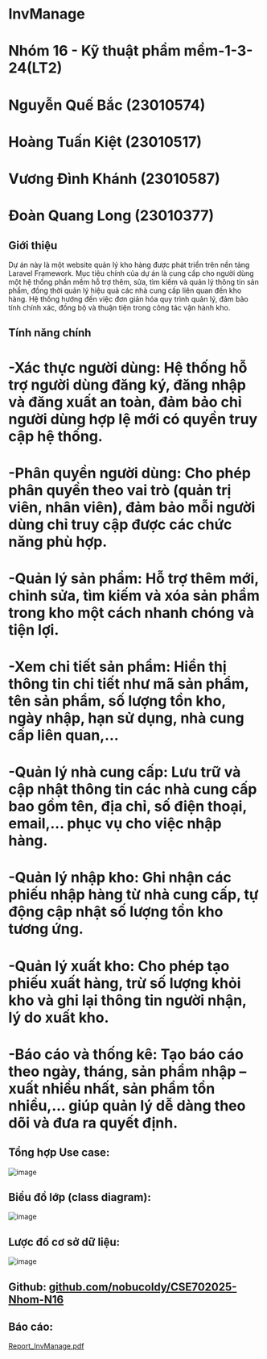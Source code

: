 # InvManage
# Nhóm 16 - Kỹ thuật phầm mềm-1-3-24(LT2)

# Nguyễn Quế Bắc (23010574)
# Hoàng Tuấn Kiệt (23010517)
# Vương Đình Khánh (23010587)
# Đoàn Quang Long (23010377)

## Giới thiệu

Dự án này là một website quản lý kho hàng được phát triển trên nền tảng Laravel Framework. Mục tiêu chính của dự án là cung cấp cho người dùng một hệ thống phần mềm hỗ trợ thêm, sửa, tìm kiếm và quản lý thông tin sản phẩm, đồng thời quản lý hiệu quả các nhà cung cấp liên quan đến kho hàng. Hệ thống hướng đến việc đơn giản hóa quy trình quản lý, đảm bảo tính chính xác, đồng bộ và thuận tiện trong công tác vận hành kho.

## Tính năng chính

# -Xác thực người dùng: Hệ thống hỗ trợ người dùng đăng ký, đăng nhập và đăng xuất an toàn, đảm bảo chỉ người dùng hợp lệ mới có quyền truy cập hệ thống.
# -Phân quyền người dùng: Cho phép phân quyền theo vai trò (quản trị viên, nhân viên), đảm bảo mỗi người dùng chỉ truy cập được các chức năng phù hợp.
# -Quản lý sản phẩm: Hỗ trợ thêm mới, chỉnh sửa, tìm kiếm và xóa sản phẩm trong kho một cách nhanh chóng và tiện lợi.
# -Xem chi tiết sản phẩm: Hiển thị thông tin chi tiết như mã sản phẩm, tên sản phẩm, số lượng tồn kho, ngày nhập, hạn sử dụng, nhà cung cấp liên quan,...
# -Quản lý nhà cung cấp: Lưu trữ và cập nhật thông tin các nhà cung cấp bao gồm tên, địa chỉ, số điện thoại, email,... phục vụ cho việc nhập hàng.
# -Quản lý nhập kho: Ghi nhận các phiếu nhập hàng từ nhà cung cấp, tự động cập nhật số lượng tồn kho tương ứng.
# -Quản lý xuất kho: Cho phép tạo phiếu xuất hàng, trừ số lượng khỏi kho và ghi lại thông tin người nhận, lý do xuất kho.
# -Báo cáo và thống kê: Tạo báo cáo theo ngày, tháng, sản phẩm nhập – xuất nhiều nhất, sản phẩm tồn nhiều,... giúp quản lý dễ dàng theo dõi và đưa ra quyết định.


## Tổng hợp Use case:
![image](https://github.com/user-attachments/assets/2a940bcd-1dd7-4cc0-af86-2a513e54ed65)

## Biểu đồ lớp (class diagram):
![image](https://github.com/user-attachments/assets/10ecc8d0-7b8d-4bb2-9c78-9a2166529ac9)

## Lược đồ cơ sở dữ liệu:
![image](https://github.com/user-attachments/assets/34ef6685-2398-43a0-9cae-074dfe3a5f1d)

## Github: [github.com/nobucoldy/CSE702025-Nhom-N16](https://github.com/nobucoldy/CSE702025-Nhom-N16)

## Báo cáo:
[Report_InvManage.pdf](https://github.com/user-attachments/files/20788007/Report_InvManage.pdf)

